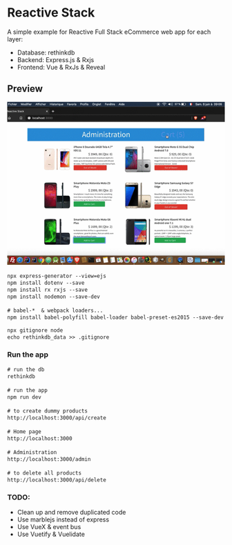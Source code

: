 # Reactive Stack

A simple example for Reactive Full Stack eCommerce web app for each layer:
- Database: rethinkdb
- Backend: Express.js & Rxjs
- Frontend: Vue & RxJs & Reveal

## Preview
![](preview.gif)

```
npx express-generator --view=ejs
npm install dotenv --save
npm install rx rxjs --save
npm install nodemon --save-dev

# babel-*  & webpack loaders...
npm install babel-polyfill babel-loader babel-preset-es2015 --save-dev
```

```
npx gitignore node
echo rethinkdb_data >> .gitignore
```

### Run the app
```
# run the db
rethinkdb

# run the app
npm run dev

# to create dummy products
http://localhost:3000/api/create

# Home page
http://localhost:3000

# Administration
http://localhost:3000/admin

# to delete all products
http://localhost:3000/api/delete
```

### TODO:
- Clean up and remove duplicated code
- Use marblejs instead of express
- Use VueX & event bus
- Use Vuetify & Vuelidate
